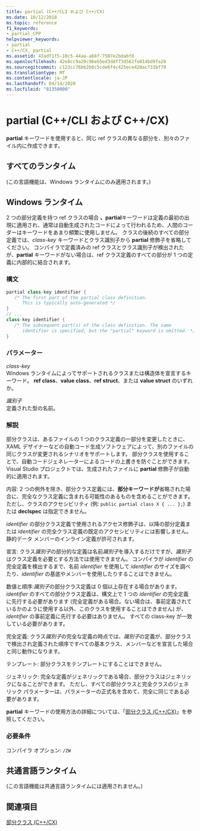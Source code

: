```yaml
---
title: partial (C++/CLI および C++/CX)
ms.date: 10/12/2018
ms.topic: reference
f1_keywords:
- partial_CPP
helpviewer_keywords:
- partial
- C++/CX, partial
ms.assetid: 43adf1f5-10c5-44aa-a66f-7507e2bdabf8
ms.openlocfilehash: 42e8cc9a20c96e65ed3ddf73d562fe014bd9fa28
ms.sourcegitcommit: c123cc76bb2b6c5cde6f4c425ece420ac733bf70
ms.translationtype: MT
ms.contentlocale: ja-JP
ms.lasthandoff: 04/14/2020
ms.locfileid: "81350000"
---
```

# <a name="partial--ccli-and-ccx"></a>partial (C++/CLI および C++/CX)

**partial** キーワードを使用すると、同じ ref クラスの異なる部分を、別々のファイル内に作成できます。

## <a name="all-runtimes"></a>すべてのランタイム

(この言語機能は、Windows ランタイムにのみ適用されます。)

## <a name="windows-runtime"></a>Windows ランタイム

2 つの部分定義を持つ ref クラスの場合 **、partial**キーワードは定義の最初の出現に適用され、通常は自動生成されたコードによって行われるため、人間のコーダーはキーワードをあまり頻繁に使用しません。 クラスの後続のすべての部分定義では、*class-key* キーワードとクラス識別子から **partial** 修飾子を省略してください。 コンパイラで定義済みの ref クラスとクラス識別子が検出されたが、**partial** キーワードがない場合は、ref クラス定義のすべての部分が 1 つの定義に内部的に結合されます。

### <a name="syntax"></a>構文

```cpp
partial class-key identifier {
   /* The first part of the partial class definition.
      This is typically auto-generated */
}
// ...
class-key identifier {
   /* The subsequent part(s) of the class definition. The same
      identifier is specified, but the "partial" keyword is omitted. */
}
```

### <a name="parameters"></a>パラメーター

*class-key*<br/>
Windows ランタイムによってサポートされるクラスまたは構造体を宣言するキーワード。 **ref class**、**value class**、**ref struct**、または **value struct** のいずれか。

*識別子*<br/>
定義された型の名前。

### <a name="remarks"></a>解説

部分クラスは、あるファイルの 1 つのクラス定義の一部分を変更したときに、XAML デザイナーなどの自動コード生成ソフトウェアによって、別のファイルの同じクラスが変更されるシナリオをサポートします。 部分クラスを使用することで、自動コードジェネレーターによるコードの上書きを防ぐことができます。 Visual Studio プロジェクトでは、生成されたファイルに **partial** 修飾子が自動的に適用されます。

内容: 2 つの例外を除き、部分クラス定義には、**部分キーワードが**省略された場合に、完全なクラス定義に含まれる可能性のあるものを含めることができます。 ただし、クラスのアクセシビリティ (例: `public partial class X { ... };`) または **declspec** は指定できません。

*identifier* の部分クラス定義で使用されるアクセス修飾子は、以降の部分定義または *identifier* の完全クラス定義の既定のアクセシビリティには影響しません。 静的データ メンバーのインライン定義が許可されます。

宣言: クラス*識別子*の部分的な定義は名前*識別子*を導入するだけですが、*識別子*はクラス定義を必要とする方法では使用できません。 コンパイラが *identifier* の完全定義を検出するまで、名前 *identifier* を使用して *identifier* のサイズを調べたり、*identifier* の基底やメンバーを使用したりすることはできません。

数値と順序:*識別子*の部分クラス定義は 0 個以上存在する場合があります。 *identifier* のすべての部分クラス定義は、構文上で 1 つの *identifier* の完全定義に先行する必要があります (完全定義がある場合。ない場合は、事前定義されているかのように使用する以外、このクラスを使用することはできません) が、*identifier* の事前定義に先行する必要はありません。 すべての class-key が一致している必要があります。

完全定義: クラス*識別子*の完全な定義の時点では、*識別子*の定義が、部分クラスで検出され定義された順序ですべての基本クラス、メンバーなどを宣言した場合と同じ動作になります。

テンプレート: 部分クラスをテンプレートにすることはできません。

ジェネリック: 完全な定義がジェネリックである場合、部分クラスはジェネリックになることができます。 ただし、すべての部分クラスと完全クラスのジェネリック パラメーターは、パラメーターの正式名を含めて、完全に同じである必要があります。

**partial** キーワードの使用方法の詳細については、「[部分クラス (C++/CX)](https://go.microsoft.com/fwlink/p/?LinkId=249023)」を参照してください。

### <a name="requirements"></a>必要条件

コンパイラ オプション: `/ZW`

## <a name="common-language-runtime"></a>共通言語ランタイム

(この言語機能は共通言語ランタイムには適用されません。)

## <a name="see-also"></a>関連項目

[部分クラス (C++/CX)](https://go.microsoft.com/fwlink/p/?LinkId=249023)
